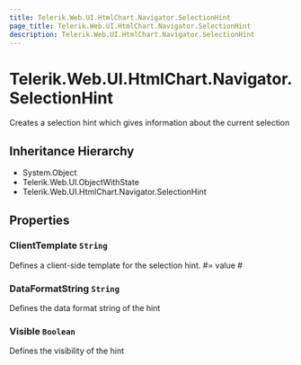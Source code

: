 ```yaml
---
title: Telerik.Web.UI.HtmlChart.Navigator.SelectionHint
page_title: Telerik.Web.UI.HtmlChart.Navigator.SelectionHint
description: Telerik.Web.UI.HtmlChart.Navigator.SelectionHint
---
```


# Telerik.Web.UI.HtmlChart.Navigator.SelectionHint

Creates a selection hint which gives information about the current selection

## Inheritance Hierarchy

* System.Object
* Telerik.Web.UI.ObjectWithState
* Telerik.Web.UI.HtmlChart.Navigator.SelectionHint

## Properties

###  ClientTemplate `String`

Defines a client-side template for the selection hint.
            #= value #

###  DataFormatString `String`

Defines the data format string of the hint

###  Visible `Boolean`

Defines the visibility of the hint


